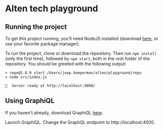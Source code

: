 # Alten tech playground

## Running the project

To get this project running, you'll need NodeJS installed (download [here](https://nodejs.org), or use your favorite package manager).

To run the project, clone or download the repository. Then run `npm install` (only the first time), followed by `npm start`, both in the root folder of the repository. You should be greeted with the following output:

    > repo@1.0.0 start /Users/joep.kemperman/alten/playground/repo
    > node src/index.js

    🚀  Server ready at http://localhost:4000/

## Using GraphiQL

If you haven't already, download GraphiQL [here](https://www.electronjs.org/apps/graphiql).

Launch GraphiQL. Change the GraphQL endpoint to http://localhost:4000.

